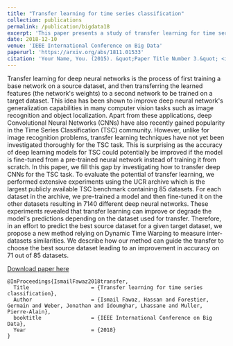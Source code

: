 ```yaml
---
title: "Transfer learning for time series classification"
collection: publications
permalink: /publication/bigdata18
excerpt: 'This paper presents a study of transfer learning for time series classification.'
date: 2018-12-10
venue: 'IEEE International Conference on Big Data'
paperurl: 'https://arxiv.org/abs/1811.01533'
citation: 'Your Name, You. (2015). &quot;Paper Title Number 3.&quot; <i>Journal 1</i>. 1(3).'
---
```

Transfer learning for deep neural networks is the process of first training a base network on a source dataset, and then transferring the learned features (the network's weights) to a second network to be trained on a target dataset. This idea has been shown to improve deep neural network's generalization capabilities in many computer vision tasks such as image recognition and object localization. Apart from these applications, deep Convolutional Neural Networks (CNNs) have also recently gained popularity in the Time Series Classification (TSC) community. However, unlike for image recognition problems, transfer learning techniques have not yet been investigated thoroughly for the TSC task. This is surprising as the accuracy of deep learning models for TSC could potentially be improved if the model is fine-tuned from a pre-trained neural network instead of training it from scratch. In this paper, we fill this gap by investigating how to transfer deep CNNs for the TSC task. To evaluate the potential of transfer learning, we performed extensive experiments using the UCR archive which is the largest publicly available TSC benchmark containing 85 datasets. For each dataset in the archive, we pre-trained a model and then fine-tuned it on the other datasets resulting in 7140 different deep neural networks. These experiments revealed that transfer learning can improve or degrade the model's predictions depending on the dataset used for transfer. Therefore, in an effort to predict the best source dataset for a given target dataset, we propose a new method relying on Dynamic Time Warping to measure inter-datasets similarities. We describe how our method can guide the transfer to choose the best source dataset leading to an improvement in accuracy on 71 out of 85 datasets. 

[Download paper here](https://arxiv.org/abs/1811.01533)

```
@InProceedings{IsmailFawaz2018transfer,
  Title                    = {Transfer learning for time series classification},
  Author                   = {Ismail Fawaz, Hassan and Forestier, Germain and Weber, Jonathan and Idoumghar, Lhassane and Muller, Pierre-Alain},
  booktitle                = {IEEE International Conference on Big Data},
  Year                     = {2018}
}
``` 
